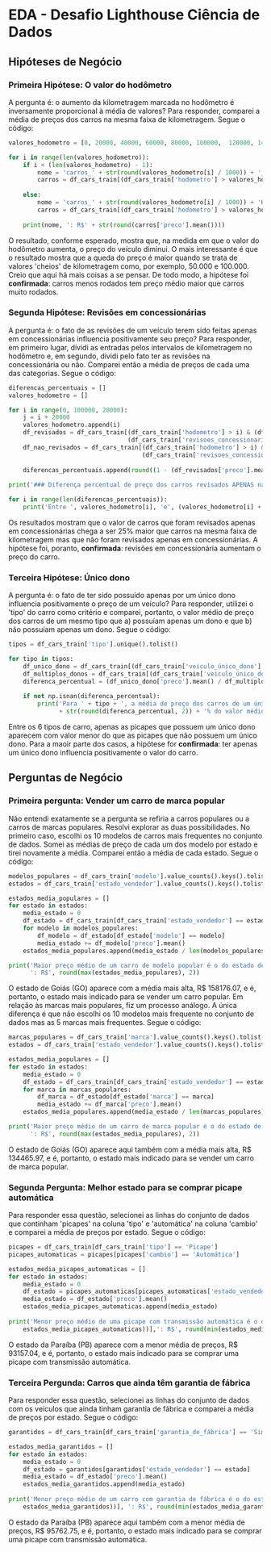 # EDA - Desafio Lighthouse Ciência de Dados
## Hipóteses de Negócio
### Primeira Hipótese: O valor do hodômetro
A pergunta é: o aumento da kilometragem marcada no hodômetro é inversamente proporcional à média de valores? Para responder, comparei a média de preços dos carros na mesma faixa de kilometragem. Segue o código:
```python
valores_hodometro = [0, 20000, 40000, 60000, 80000, 100000,  120000, 140000]

for i in range(len(valores_hodometro)):
    if i < (len(valores_hodometro) - 1):
        nome = 'carros_' + str(round(valores_hodometro[i] / 1000)) + '_' + str(round(valores_hodometro[i+1] / 1000)) + 'K'
        carros = df_cars_train[(df_cars_train['hodometro'] > valores_hodometro[i]) & (df_cars_train['hodometro'] <=
                                                                                      (valores_hodometro[i+1]))]
    else:
        nome = 'carros_' + str(round(valores_hodometro[i] / 1000)) + 'K_'
        carros = df_cars_train[(df_cars_train['hodometro'] > valores_hodometro[i])]
    
    print(nome, ': R$' + str(round(carros['preco'].mean())))
```
O resultado, conforme esperado, mostra que, na medida em que o valor do hodômetro aumenta, o preço do veículo diminui. O mais interessante é que o resultado mostra que a queda do preço é maior quando se trata de valores 'cheios' de kilometragem como, por exemplo, 50.000 e 100.000. Creio que aqui há mais coisas a se pensar. De todo modo, a hipótese foi **confirmada**: carros menos rodados tem preço médio maior que carros muito rodados.
### Segunda Hipótese: Revisões em concessionárias
A pergunta é: o fato de as revisões de um veículo terem sido feitas apenas em concessionárias influencia positivamente seu preço? Para responder, em primeiro lugar, dividi as entradas pelos intervalos de kilometragem no hodômetro e, em segundo, dividi pelo fato ter as revisões na concessionária ou não. Comparei então a média de preços de cada uma das categorias. Segue o código:
```python
diferencas_percentuais = []
valores_hodometro = []

for i in range(0, 100000, 20000):
    j = i + 20000
    valores_hodometro.append(i)
    df_revisados = df_cars_train[(df_cars_train['hodometro'] > i) & (df_cars_train['hodometro'] <= (j)) & 
                                 (df_cars_train['revisoes_concessionaria'] == 'Sim')]
    df_nao_revisados = df_cars_train[(df_cars_train['hodometro'] > i) & (df_cars_train['hodometro'] <= (j)) &
                                     (df_cars_train['revisoes_concessionaria'] == 'Não')]
    
    diferencas_percentuais.append(round((1 - (df_revisados['preco'].mean() / df_nao_revisados['preco'].mean())) * -100))
    
print('### Diferença percentual de preço dos carros revisados APENAS na concessionários e carros NÃO revisados APENAS na concessionária ###')

for i in range(len(diferencas_percentuais)):
    print('Entre ', valores_hodometro[i], 'e', (valores_hodometro[i] + 20000), 'km: ', str(diferencas_percentuais[i]) + '%')
```
Os resultados mostram que o valor de carros que foram revisados apenas em concessionárias chega a ser 25% maior que carros na mesma faixa de kilometragem mas que não foram revisados apenas em concessionárias. A hipótese foi, poranto, **confirmada**: revisões em concessionária aumentam o preço do carro.
### Terceira Hipótese: Único dono
A pergunta é: o fato de ter sido possuído apenas por um único dono influencia positivamente o preço de um veículo? Para responder, utilizei o 'tipo' do carro como critério e comparei, portanto, o valor médio de preço dos carros de um mesmo tipo que a) possuíam apenas um dono e que b) não possuíam apenas um dono. Segue o código:
```python
tipos = df_cars_train['tipo'].unique().tolist()

for tipo in tipos:
    df_unico_dono = df_cars_train[(df_cars_train['veiculo_único_dono'] == 'Único dono') & (df_cars_train['tipo'] == tipo)]
    df_multiplos_donos = df_cars_train[(df_cars_train['veiculo_único_dono'] == 'Não') & (df_cars_train['tipo'] == tipo)]
    diferenca_percentual = (df_unico_dono['preco'].mean() / df_multiplos_donos['preco'].mean()) * 100
    
    if not np.isnan(diferenca_percentual):
        print('Para ' + tipo + ', a média de preço dos carros de um único dono equivale a '
              + str(round(diferenca_percentual, 2)) + '% do valor médio de preço dos carros de múltiplos donos.')

```
Entre os 6 tipos de carro, apenas as picapes que possuem um único dono aparecem com valor menor do que as picapes que não possuem um único dono. Para a maoir parte dos casos, a hipótese for **confirmada**: ter apenas um único dono influencia positivamente o valor do carro.
## Perguntas de Negócio
### Primeira pergunta: Vender um carro de marca popular
Não entendi exatamente se a pergunta se refiria a carros populares ou a carros de marcas populares. Resolvi explorar as duas possibilidades. No primeiro caso, escolhi os 10 modelos de carros mais frequentes no conjunto de dados. Somei as médias de preço de cada um dos modelo por estado e tirei novamente a média. Comparei então a média de cada estado. Segue o código:

```python
modelos_populares = df_cars_train['modelo'].value_counts().keys().tolist()[0:10]
estados = df_cars_train['estado_vendedor'].value_counts().keys().tolist()

estados_media_populares = []
for estado in estados:
    media_estado = 0
    df_estado = df_cars_train[df_cars_train['estado_vendedor'] == estado]
    for modelo in modelos_populares:
        df_modelo = df_estado[df_estado['modelo'] == modelo]
        media_estado += df_modelo['preco'].mean()
    estados_media_populares.append(media_estado / len(modelos_populares))

print('Maior preço médio de um carro de modelo popular é o do estado de', estados[estados_media_populares.index(max(estados_media_populares))],
      ': R$', round(max(estados_media_populares), 2))
```
O estado de Goiás (GO) aparece com a média mais alta, R$ 158176.07, e é, portanto, o estado mais indicado para se vender um carro popular.
Em relação às marcas mais populares, fiz um processo análogo. A única diferença é que não escolhi os 10 modelos mais frequente no conjunto de dados mas as 5 marcas mais frequentes. Segue o código:
```python
marcas_populares = df_cars_train['marca'].value_counts().keys().tolist()[0:5]
estados = df_cars_train['estado_vendedor'].value_counts().keys().tolist()

estados_media_populares = []
for estado in estados:
    media_estado = 0
    df_estado = df_cars_train[df_cars_train['estado_vendedor'] == estado]
    for marca in marcas_populares:
        df_marca = df_estado[df_estado['marca'] == marca]
        media_estado += df_marca['preco'].mean()
    estados_media_populares.append(media_estado / len(marcas_populares))

print('Maior preço médio de um carro de marca popular é o do estado de', estados[estados_media_populares.index(max(estados_media_populares))],
      ': R$', round(max(estados_media_populares), 2))
```
O estado de Goiás (GO) aparece aqui também com a média mais alta, R$ 134465.97, e é, portanto, o estado mais indicado para se vender um carro de marca popular.

### Segunda Pergunta: Melhor estado para se comprar picape automática
Para responder essa questão, selecionei as linhas do conjunto de dados que continham 'picapes' na coluna 'tipo' e 'automática' na coluna 'cambio' e comparei a média de preços por estado. Segue o código:
```python
picapes = df_cars_train[df_cars_train['tipo'] == 'Picape']
picapes_automaticas = picapes[picapes['cambio'] == 'Automática']

estados_media_picapes_automaticas = []
for estado in estados:
    media_estado = 0
    df_estado = picapes_automaticas[picapes_automaticas['estado_vendedor'] == estado]
    media_estado = df_estado['preco'].mean()
    estados_media_picapes_automaticas.append(media_estado)
    
print('Menor preço médio de uma picape com transmissão automática é o do estado de', estados[estados_media_picapes_automaticas.index(min(
    estados_media_picapes_automaticas))],': R$', round(min(estados_media_picapes_automaticas), 2))
```
O estado da Paraíba (PB) aparece com a menor média de preços, R$ 93157.04, e é, portanto, o estado mais indicado para se comprar uma picape com transmissão automática.
### Terceira Pergunda: Carros que ainda têm garantia de fábrica
Para responder essa questão, selecionei as linhas do conjunto de dados com os veículos que ainda tinham garantia de fábrica e comparei a média de preços por estado. Segue o código:
```python
garantidos = df_cars_train[df_cars_train['garantia_de_fábrica'] == 'Sim']

estados_media_garantidos = []
for estado in estados:
    media_estado = 0
    df_estado = garantidos[garantidos['estado_vendedor'] == estado]
    media_estado = df_estado['preco'].mean()
    estados_media_garantidos.append(media_estado)
    
print('Menor preço médio de um carro com garantia de fábrica é o do estado de', estados[estados_media_garantidos.index(min(
    estados_media_garantidos))], ': R$', round(min(estados_media_garantidos), 2))
```
O estado da Paraíba (PB) aparece aqui também com a menor média de preços, R$ 95762.75, e é, portanto, o estado mais indicado para se comprar uma picape com transmissão automática.